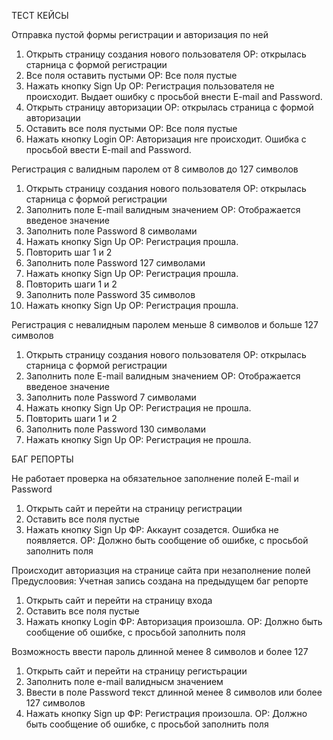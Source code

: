 ТЕСТ КЕЙСЫ

Отправка пустой формы регистрации и авторизация по ней
1. Открыть страницу создания нового пользователя ОР: открылась старница с формой регистрации
2. Все поля оставить пустыми ОР: Все поля пустые
4. Нажать кнопку Sign Up ОР: Регистрация пользователя не происходит. Выдает ошибку с просьбой внести E-mail and Password.
5. Открыть страницу авторизации ОР: открылась страница с формой авторизации
6. Оставить все поля пустыми ОР: Все поля пустые
7. Нажать кнопку Login ОР: Авторизация нге происходит. Ошибка с просьбой ввести E-mail and Password.


Регистрация с валидным паролем от 8 символов до 127 символов
1. Открыть страницу создания нового пользователя ОР: открылась старница с формой регистрации
2. Заполнить поле E-mail валидным значением  ОР: Отображается введеное значение
3. Заполнить поле Password 8 символами 
4. Нажать кнопку Sign Up ОР: Регистрация прошла.
5. Повторить шаг 1 и 2
6. Заполнить поле Password 127 символами 
7. Нажать кнопку Sign Up ОР: Регистрация прошла.
8. Повторить шаги 1 и 2
9. Заполнить поле Password 35 символов
10. Нажать кнопку Sign Up ОР: Регистрация прошла.


Регистрация с невалидным паролем меньше 8 символов и больше 127 символов
1. Открыть страницу создания нового пользователя ОР: открылась старница с формой регистрации
2. Заполнить поле E-mail валидным значением ОР: Отображается введеное значение
3. Заполнить поле Password 7 символами 
4. Нажать кнопку Sign Up ОР: Регистрация не прошла.
5. Повторить шаги 1 и 2
6. Заполнить поле Password 130 символами 
7. Нажать кнопку Sign Up ОР: Регистрация не прошла.


БАГ РЕПОРТЫ

Не работает проверка на обязательное заполнение полей E-mail и Password

1. Открыть сайт и перейти на страницу регистрации
2. Оставить все поля пустые
3. Нажать кнопку Sign Up
  ФР: Аккаунт созадется. Ошибка не появляется. 
  ОР: Должно быть сообщение об ошибке, с просьбой заполнить поля

Происходит авториазция на странице сайта при незаполнение полей Предуслоовия: Учетная запись создана на предыдущем баг репорте

1. Открыть сайт и перейти на страницу входа
2. Оставить все поля пустые
3. Нажать кнопку Login
  ФР: Авторизация произошла. 
  ОР: Должно быть сообщение об ошибке, с просьбой заполнить поля

Возможность ввести пароль длинной менее 8 символов и более 127

1. Открыть сайт и перейти на страницу регистьрации
2. Заполнить поле e-mail валиднысм значением
3. Ввести в поле Password текст длинной менее 8 символов или более 127 символов
4. Нажать кнопку Sign up
  ФР: Регистрация произошла. 
  ОР: Должно быть сообщение об ошибке, с просьбой заполнить поля
